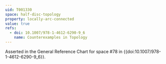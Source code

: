```yaml
---
uid: T001330
space: half-disc-topology
property: locally-arc-connected
value: true
refs:
  - doi: 10.1007/978-1-4612-6290-9_6
    name: Counterexamples in Topology
---
```

Asserted in the General Reference Chart for space #78 in
{{doi:10.1007/978-1-4612-6290-9_6}}.

